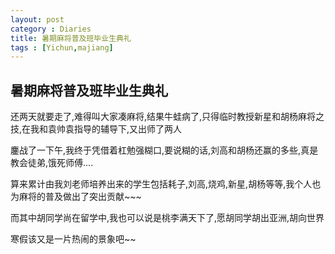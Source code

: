 ```yaml
---
layout: post
category : Diaries
title: 暑期麻将普及班毕业生典礼
tags : [Yichun,majiang]
---
```

## 暑期麻将普及班毕业生典礼 ##

还两天就要走了,难得叫大家凑麻将,结果牛蛙病了,只得临时教授新星和胡杨麻将之技,在我和袁帅袁指导的辅导下,又出师了两人

 

鏖战了一下午,我终于凭借着杠勉强糊口,要说糊的话,刘高和胡杨还赢的多些,真是教会徒弟,饿死师傅....

 

算来累计由我刘老师培养出来的学生包括耗子,刘高,烧鸡,新星,胡杨等等,我个人也为麻将的普及做出了突出贡献~~~

 

而其中胡同学尚在留学中,我也可以说是桃李满天下了,愿胡同学胡出亚洲,胡向世界

 

寒假该又是一片热闹的景象吧~~